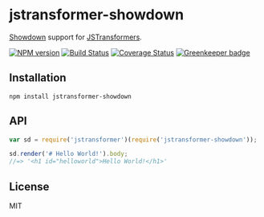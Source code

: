 # jstransformer-showdown

[Showdown](https://github.com/showdownjs/showdown) support for [JSTransformers](http://github.com/jstransformers).

[![NPM version](https://img.shields.io/npm/v/jstransformer-showdown.svg)](https://www.npmjs.org/package/jstransformer-showdown)
[![Build Status](https://img.shields.io/travis/mattbudish/jstransformer-showdown/master.svg)](https://travis-ci.org/mattbudish/jstransformer-showdown)
[![Coverage Status](https://img.shields.io/codecov/c/github/mattbudish/jstransformer-showdown/master.svg)](https://codecov.io/gh/mattbudish/jstransformer-showdown)
[![Greenkeeper badge](https://badges.greenkeeper.io/mattbudish/jstransformer-showdown.svg)](https://greenkeeper.io/)

## Installation

    npm install jstransformer-showdown

## API

```js
var sd = require('jstransformer')(require('jstransformer-showdown'));

sd.render('# Hello World!').body;
//=> '<h1 id="helloworld">Hello World!</h1>'
```

## License

MIT
